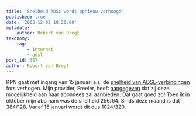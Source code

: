 ```yaml
---
title: 'Snelheid ADSL wordt opnieuw verhoogd'
published: true
date: '2003-12-02 18:20:00'
metadata:
    author: Robert van Bregt
taxonomy:
    tag:
        - internet
        - adsl
post_id: 367
author: Robert van Bregt
---
```


KPN gaat met ingang van 15 januari a.s. de [snelheid van ADSL-verbindingen](http://www.kpn.com/br2/ng/catalog/cat_Browser.jsp?contentOID=48062) fors verhogen. Mijn provider, Freeler, heeft [aangegeven](http://www.freeler.nl/service/mededeling0030.html?sub=0030) dat zij deze mogelijkheid aan haar abonnees zal aanbieden. Dat gaat goed zo! Toen ik in oktober mijn abo nam was de snelheid 256/64. Sinds deze maand is dat 384/128. Vanaf 15 januari wordt dit dus 1024/320.